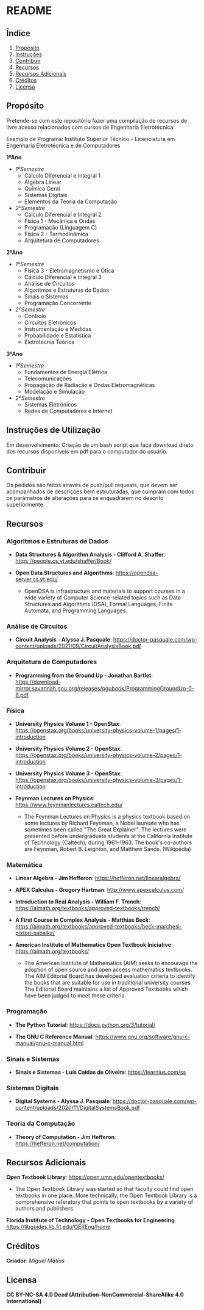  # README

  ## Índice
  
  1. [Propósito](#propósito)
  2. [Instruções](#instruções)
  3. [Contribuir](#contribuir)
  4. [Recursos](#recursos)
  5. [Recursos Adicionais](#recursos-adicionais)
  6. [Créditos](créditos)
  7. [Licensa](#licensa)

  ## Propósito
  
  Pretende-se com este repositório fazer uma compilação de recursos de livre acesso relacionados com cursos de Engenharia Eletrotécnica. 

  Exemplo de Programa: Instituto Superior Técnico - Licenciatura em Engenharia Eletrotécnica e de Computadores

  **1ºAno**
  - *1ºSemestre*
    - Cálculo Diferencial e Integral 1
    - Álgebra Linear
    - Química Geral
    - Sistemas Digitais
    - Elementos da Teoria da Computação
  - *2ºSemestre*
    - Cálculo Diferencial e Integral 2
    - Física 1 - Mecânica e Ondas
    - Programação (Linguagem C)
    - Física 2 - Termodinâmica
    - Arquitetura de Computadores   

  **2ºAno**
  - *1ºSemestre*
    - Física 3 - Eletromagnetismo e Ótica
    - Cálculo Diferencial e Integral 3
    - Análise de Circuitos
    - Algoritmos e Estruturas de Dados
    - Sinais e Sistemas
    - Programação Concorrente   
  - *2ºSemestre*
    - Controlo
    - Circuitos Eletrónicos
    - Instrumentação e Medidas
    - Probabilidade e Estatística
    - Eletrotecnia Teórica    
 
  **3ºAno**
  - *1ºSemestre*
    - Fundamentos de Energia Elétrica
    - Telecomunicações
    - Propagação de Radiação e Ondas Eletromagnéticas
    - Modelação e Simulação 
  - *2ºSemestre*
    - Sistemas Eletrónicos
    - Redes de Computadores e Internet

  ## Instruções de Utilização

  Em desenvolvimento: Criação de um bash script que faça download direto dos recursos disponíveis em pdf para o computador do usuário.

  ## Contribuir

  Os pedidos são feitos através de push/pull requests, que devem ser acompanhados de descrições bem estruturadas, que cumpram com todos os parâmetros de alterações para se enquadrarem no descrito superiormente. 

  ## Recursos

  ### Algoritmos e Estruturas de Dados

  - **Data Structures & Algorithm Analysis - Clifford A. Shaffer**: https://people.cs.vt.edu/shaffer/Book/

  - **Open Data Structures and Algorithms**: https://opendsa-server.cs.vt.edu/

    - OpenDSA is infrastructure and materials to support courses in a wide variety of Computer Science-related topics such as Data Structures and Algorithms (DSA), Formal Languages, Finite Automata, and Programming Languages.

  ### Análise de Circuitos

  - **Circuit Analysis - Alyssa J. Pasquale**: https://doctor-pasquale.com/wp-content/uploads/2021/09/CircuitAnalysisBook.pdf

  ### Arquitetura de Computadores

  - **Programming from the Ground Up - Jonathan Bartlet**: https://download-mirror.savannah.gnu.org/releases/pgubook/ProgrammingGroundUp-0-8.pdf

  ### Física

  - **University Physics Volume 1 - OpenStax**: https://openstax.org/books/university-physics-volume-1/pages/1-introduction

  - **University Physics Volume 2 - OpenStax**: https://openstax.org/books/university-physics-volume-2/pages/1-introduction

  - **University Physics Volume 3 - OpenStax**: https://openstax.org/books/university-physics-volume-3/pages/1-introduction

  - **Feynman Lectures on Physics**: https://www.feynmanlectures.caltech.edu/

    - The Feynman Lectures on Physics is a physics textbook based on some lectures by Richard Feynman, a Nobel laureate who has sometimes been called "The Great Explainer". The lectures were presented before undergraduate students at the California Institute of Technology (Caltech), during 1961–1963. The book's co-authors are Feynman, Robert B. Leighton, and Matthew Sands. (Wikipédia)

   ### Matemática

  - **Linear Algebra - Jim Hefferon**: https://hefferon.net/linearalgebra/

  - **APEX Calculus - Gregory Hartman**: http://www.apexcalculus.com/

  - **Introduction to Real Analysis - William F. Trench**: https://aimath.org/textbooks/approved-textbooks/trench/

  - **A First Course in Complex Analysis - Matthias Beck**: https://aimath.org/textbooks/approved-textbooks/beck-marchesi-pixton-sabalka/

  - **American Institute of Mathematics Open Textbook Iniciative**: https://aimath.org/textbooks/

    - The American Institute of Mathematics (AIM) seeks to encourage the adoption of open source and open access mathematics textbooks. The AIM Editorial Board has developed evaluation criteria to identify the books that are suitable for use in traditional university courses. The Editorial Board maintains a list of Approved Textbooks which have been judged to meet these criteria.

  ### Programação

  - **The Python Tutorial**: https://docs.python.org/3/tutorial/

  - **The GNU C Reference Manual**: https://www.gnu.org/software/gnu-c-manual/gnu-c-manual.html

  ### Sinais e Sistemas

  - **Sinais e Sistemas - Luís Caldas de Oliveira**: https://learnius.com/ss

  ### Sistemas Digitais

  - **Digital Systems - Alyssa J. Pasquale**: https://doctor-pasquale.com/wp-content/uploads/2020/11/DigitalSystemsBook.pdf

  ### Teoria da Computação

  - **Theory of Computation - Jim Hefferon**: https://hefferon.net/computation/

  ## Recursos Adicionais

  **Open Textbook Library**: https://open.umn.edu/opentextbooks/

  - The Open Textbook Library was started so that faculty could find open textbooks in one place. More technically, the Open Textbook Library is a comprehensive referatory that points to open textbooks by a variety of authors and publishers.

  **Florida Institute of Technology - Open Textbooks for Engineering**: https://libguides.lib.fit.edu/OEREng/home

  ## Créditos

  **Criador**: *Miguel Matias*

  ## Licensa
  **CC BY-NC-SA 4.0 Deed (Attribution-NonCommercial-ShareAlike 4.0 International)**
